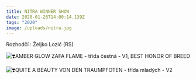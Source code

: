 ```yaml
---
title: NITRA WINNER SHOW
date: 2020-01-26T14:00:14.139Z
tags: "2020"
image: /uploads/nitra.jpg
---
```

Rozhodčí : Željko Lozić (RS)

![❣️](https://static.xx.fbcdn.net/images/emoji.php/v9/teb/1/16/2763.png)AMBER GLOW ZAFA FLAME - třída čestná - V1, BEST HONOR OF BREED

![❣️](https://static.xx.fbcdn.net/images/emoji.php/v9/teb/1/16/2763.png)QUITE A BEAUTY VON DEN TRAUMPFOTEN - třída mladých - V2